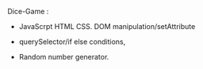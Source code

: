 Dice-Game :


- JavaScrpt HTML CSS.  DOM manipulation/setAttribute

 - querySelector/if else conditions,

 - Random number generator.



